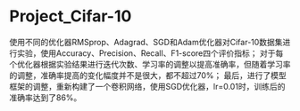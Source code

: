 # Project_Cifar-10
使用不同的优化器RMSprop、Adagrad、SGD和Adam优化器对Cifar-10数据集进行实验，使用Accuracy、Precision、Recall、F1-score四个评价指标；
对于每个优化器根据实验结果进行迭代次数、学习率的调整以提高准确率，但随着学习率的调整，准确率提高的变化幅度并不是很大，都不超过70%；
最后，进行了模型框架的调整，重新构建了一个卷积网络，使用SGD优化器，lr=0.01时，训练后的准确率达到了86%。
